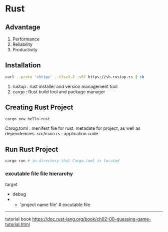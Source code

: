 # Rust

## Advantage

1. Performance
2. Reliability
3. Productivity

## Installation

```bash
curl --proto '=https' --tlsv1.2 -sSf https://sh.rustup.rs | sh
```

1. rustup : rust installer and version management tool
2. cargo : Rust build tool and package manager

## Creating Rust Project

```bash
cargo new hello-rust
```

Carog.toml : menifest file for rust. metadate for project, as well as dependencies.
src/main.rs : application code.

## Run Rust Project

```bash
cargo run # in directory that Cargo.toml is located
```

### excutable file file hierarchy

target

- debug
- - 'project name file' # excutable file

---

tutorial book
https://doc.rust-lang.org/book/ch02-00-guessing-game-tutorial.html

